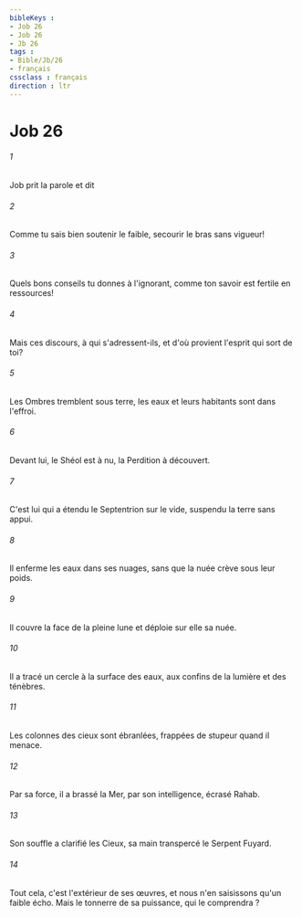 ```yaml
---
bibleKeys : 
- Job 26
- Job 26
- Jb 26
tags : 
- Bible/Jb/26
- français
cssclass : français
direction : ltr
---
```


# Job 26

###### 1
Job prit la parole et dit
###### 2
Comme tu sais bien soutenir le faible, secourir le bras sans vigueur!
###### 3
Quels bons conseils tu donnes à l'ignorant, comme ton savoir est fertile en ressources!
###### 4
Mais ces discours, à qui s'adressent-ils, et d'où provient l'esprit qui sort de toi?
###### 5
Les Ombres tremblent sous terre, les eaux et leurs habitants sont dans l'effroi. 
###### 6
Devant lui, le Shéol est à nu, la Perdition à découvert. 
###### 7
C'est lui qui a étendu le Septentrion sur le vide, suspendu la terre sans appui. 
###### 8
Il enferme les eaux dans ses nuages, sans que la nuée crève sous leur poids. 
###### 9
Il couvre la face de la pleine lune et déploie sur elle sa nuée. 
###### 10
Il a tracé un cercle à la surface des eaux, aux confins de la lumière et des ténèbres. 
###### 11
Les colonnes des cieux sont ébranlées, frappées de stupeur quand il menace. 
###### 12
Par sa force, il a brassé la Mer, par son intelligence, écrasé Rahab. 
###### 13
Son souffle a clarifié les Cieux, sa main transpercé le Serpent Fuyard. 
###### 14
Tout cela, c'est l'extérieur de ses œuvres, et nous n'en saisissons qu'un faible écho. Mais le tonnerre de sa puissance, qui le comprendra ? 
